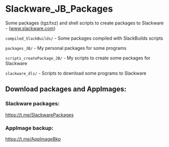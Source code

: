 # Slackware_JB_Packages

Some packages (tgz/txz) and shell scripts to create packages to Slackware - (www.slackware.com)

`compiled_SlackBuilds/` - Some packages compiled with SlackBuilds scripts

`packages_JB/` - My personal packages for some programs

`scripts_createPackage_JB/` - My scripts to create some packages for Slackware

`slackware_dls/` - Scripts to download some programs to Slackware

## Download packages and AppImages:

### Slackware packages:
https://t.me/SlackwarePackages

### AppImage backup:
https://t.me/AppImageBkp
